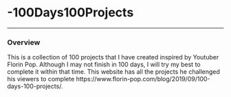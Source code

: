 # -100Days100Projects
<hr>
<h3>Overview</h3>
<p>
    This is a collection of 100 projects that I have created inspired by Youtuber Florin Pop. Although I may not finish in 100 days, I will try my best to complete it within that time. This website has all the projects he challenged his viewers to complete <a>https://www.florin-pop.com/blog/2019/09/100-days-100-projects/</a>.
</p>